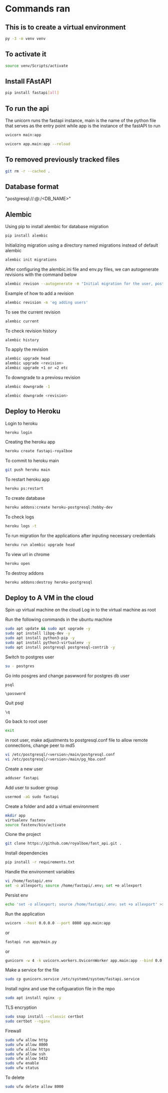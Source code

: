 # Commands ran

## This is to create a virtual environment

```bash
py -3 -m venv venv
```

## To activate it

```bash
source venv/Scripts/activate
```

## Install FAstAPI

```bash
pip install fastapi[all]
```

## To run the api

The unicorn runs the fastapi instance, main is the name of the python file that serves as the entry point while app is the instance of the fastAPI to run

```bash
uvicorn main:app
```

```bash
uvicorn app.main:app --reload
```

## To removed previously tracked files

```bash
git rm -r --cached .
```

## Database format

"postgresql://<username>:<password>@<ip-addr>:<port>/<DB_NAME>"

## Alembic

Using pip to install alembic for database migration

```bash
pip install alembic
```

Initializing migration using a directory named migrations instead of default alembic

```bash
alembic init migrations
```

After configuring the alembic.ini file and env.py files, we can autogenerate revisions with the command below

```bash
alembic revison --autogenerate -m "Initial migration for the user, post and vote tables"
```

Example of how to add a revision

```bash
alembic revision -m 'eg adding users'
```

To see the current revision

```bash
alembic current
```

To check revision history

```bash
alembic history
```

To apply the revision

```bash
alembic upgrade head
alembic upgrade <revision>
alembic upgrade +1 or =2 etc
```

To downgrade to a previosu revision

```bash
alembic downgrade -1
```

```bash
alembic downgrade <revision>
```

## Deploy to Heroku

Login to heroku

```bash
heroku login
```

Creating the heroku app

```bash
heroku create fastapi-royalboe
```

To commit to heroku main

```bash
git push heroku main
```

To restart heroku app

```bash
heroku ps:restart
```

To create database

```bash
heroku addons:create heroku-postgresql:hobby-dev
```

To check logs

```bash
heroku logs -t
```

To run migration for the applications after inputing necessary credentials

```bash
heroku run alembic upgrade head
```

To view url in chrome

```bash
heroku open
```

To destroy addons

```bash
heroku addons:destroy heroku-postgresql
```


## Deploy to A VM in the cloud

Spin up virtual machine on the cloud
Log in to the virtual machine as root

Run the following commands in the ubuntu machine

```bash
sudo apt update && sudo apt upgrade -y
sudo apt install libpq-dev -y
sudo apt install python3-pip -y
sudo apt install python3-virtualenv -y
sudo apt install postgresql postgresql-contrib -y
```

Switch to postgres user

```bash
su - postgres
```

Go into posgres and change paswword for postgres db user

```bash
psql
```

```psql
\password
```

Quit psql

```psql
\q
```

Go back to root user

```bash
exit
```

in root user, make adjustments to postgresql.conf file to allow remote connections, change peer to md5

```bash
vi /etc/postgresql/<version>/main/postgresql.conf
vi /etc/postgresql/<version>/main/pg_hba.conf
```

Create a new user

```bash
adduser fastapi
```

Add user to sudoer group

```bash
usermod -aG sudo fastapi
```

Create a folder and add a virtual environment

```bash
mkdir app
virtualenv fastenv
source fastenv/bin/activate
```

Clone the project

```bash
git clone https://github.com/royalboe/fast_api.git .
```

Install dependencies

```bash
pip install -r requirements.txt
```

Handle the environment variables

```bash
vi /home/fastapi/.env
set -o allexport; source /home/fastapi/.env; set +o allexport
```

Persist env

```bash
echo 'set -o allexport; source /home/fastapi/.env; set +o allexport' >> /home/fastapi/.profile
```

Run the application

```bash
uvicorn --host 0.0.0.0 --port 8080 app.main:app
```

or

```bash
fastapi run app/main.py
```

or 

```bash
gunicorn -w 4 -k uvicorn.workers.UvicornWorker app.main:app --bind 0.0.0.0:8080
```

Make a service for the file

```bash
sudo cp gunicorn.service /etc/systemd/system/fastapi.service
```

Install nginx and use the cofiguaration file in the repo

```bash
sudo apt install nginx -y
```

TLS encryption

```bash
sudo snap install --classic certbot
sudo certbot --nginx
```

Firewall

```bash
sudo ufw allow http
sudo ufw allow 8000
sudo ufw allow https
sudo ufw allow ssh
sudo ufw allow 5432
sudo ufw enable
sudo ufw status
```

To delete

```bash
sudo ufw delete allow 8000
```
